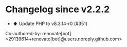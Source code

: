 # Changelog since v2.2.2
- ⬆️ Update PHP to v8.3.14-r0 (#351)

Co-authored-by: renovate[bot] <29139614+renovate[bot]@users.noreply.github.com> 
